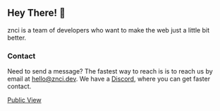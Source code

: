 ## Hey There! 👋

znci is a team of developers who want to make the web just a little bit better.

### Contact

Need to send a message? The fastest way to reach is is to reach us by email at [hello@znci.dev](mailto:hello@znci.dev). We have a [Discord](https://discord.gg/HfbVQHnf), where you can get faster contact.

[Public View](https://github.com/znci?view_as=public)

